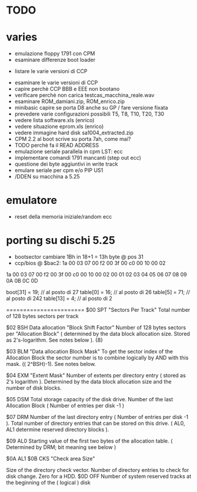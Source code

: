 # TODO

# varies

- emulazione floppy 1791 con CPM
- esaminare differenze boot loader
* listare le varie versioni di CCP
- esaminare le varie versioni di CCP
- capire perchè CCP BBB e EEE non bootano
- verificare perchè non carica testcas_macchina_reale.wav
- esaminare ROM_damiani.zip, ROM_enrico.zip
- minibasic capire se porta D8 anche su GP / fare versione fixata
- prevedere varie configurazioni possibili T5, T8, T10, T20, T30
- vedere lista software.xls (enrico)
- vedere situazione eprom.xls (enrico)
- vedere immagine hard disk sa1004_extracted.zip
- CPM 2.2 al boot scrive su porta 7ah, come mai?
- TODO perchè fa il READ ADDRESS
- emulazione seriale parallela in cpm LST: ecc
- implementare comandi 1791 mancanti (step out ecc)
- questione dei byte aggiuntivi in write track
- emulare seriale per cpm e/o PIP US1
- /DDEN su macchina a 5.25

# emulatore

- reset della memoria iniziale/random ecc

# porting su dischi 5.25

- bootsector cambiare 1Bh in 18+1 = 13h byte @ pos 31
- ccp/bios @ $bac2: 1a 00 03 07 00 f2 00 3f 00 c0 00 10 00 02

1a 00 03 07 00 f2 00 3f 00 c0 00 10 00 02
00 01 02 03 04 05 06 07 08 09 0A 0B 0C 0D

boot[31]  = 19;  // al posto di 27
table[0]  = 16;  // al posto di 26
table[5]  = 71;  // al posto di 242
table[13] = 4;   // al posto di 2

=======================
$00	SPT	"Sectors Per Track" Total number of 128 bytes sectors per track

$02	BSH Data allocation "Block Shift Factor" Number of 128 bytes sectors per
                "Allocation Block" ( determined by the data block allocation size. Stored as 2's-logarithm. See notes below ). {8}

$03	BLM "Data allocation Block Mask" To get the sector index of the Allocation Block
                the sector number is to combine logically by AND with this mask. (( 2^BSH)-1). See notes below.

$04	EXM	"Extent Mask" Number of extents per directory entry ( stored as 2's logarithm ). Determined by the data block allocation size and the number of disk blocks.

$05	DSM	Total storage capacity of the disk drive. Number of the last Allocation Block ( Number of entries per disk -1 )

$07	DRM	Number of the last directory entry ( Number of entries per disk -1 ). Total number of directory entries that can be stored on this drive. ( AL0, AL1 determine reserved directory blocks ).

$09	AL0	Starting value of the first two bytes of the allocation table. ( Determined by DRM; bit meaning see below )

$0A	AL1
$0B	CKS	"Check area Size"

Size of the directory check vector. Number of directory entries to check for disk change. Zero for a HDD.
$0D	OFF	Number of system reserved tracks at the beginning of the ( logical ) disk